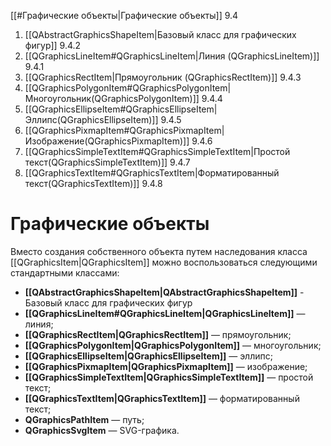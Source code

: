 
[[#Графические объекты|Графические объекты]] 9.4
1. [[QAbstractGraphicsShapeItem|Базовый класс для графических фигур]] 9.4.2
2. [[QGraphicsLineItem#QGraphicsLineItem|Линия (QGraphicsLineItem)]] 9.4.1
3. [[QGraphicsRectItem|Прямоугольник (QGraphicsRectItem)]] 9.4.3
4. [[QGraphicsPolygonItem#QGraphicsPolygonItem|Многоугольник(QGraphicsPolygonItem)]] 9.4.4
5. [[QGraphicsEllipseItem#QGraphicsEllipseItem|Эллипс(QGraphicsEllipseItem)]] 9.4.5
6. [[QGraphicsPixmapItem#QGraphicsPixmapItem|Изображение(QGraphicsPixmapItem)]] 9.4.6
7. [[QGraphicsSimpleTextItem#QGraphicsSimpleTextItem|Простой текст(QGraphicsSimpleTextItem)]] 9.4.7
8. [[QGraphicsTextItem#QGraphicsTextItem|Форматированный текст(QGraphicsTextItem)]] 9.4.8

# Графические объекты

Вместо создания собственного объекта путем наследования класса [[QGraphicsItem|QGraphicsItem]] можно воспользоваться следующими стандартными классами:
* **[[QAbstractGraphicsShapeItem|QAbstractGraphicsShapeItem]]** - Базовый класс для графических фигур
* **[[QGraphicsLineItem#QGraphicsLineItem|QGraphicsLineItem]]** — линия;
* **[[QGraphicsRectItem|QGraphicsRectItem]]** — прямоугольник;
* **[[QGraphicsPolygonItem|QGraphicsPolygonItem]]** — многоугольник;
* **[[QGraphicsEllipseItem|QGraphicsEllipseItem]]** — эллипс;
* **[[QGraphicsPixmapItem|QGraphicsPixmapItem]]** — изображение;
* **[[QGraphicsSimpleTextItem|QGraphicsSimpleTextItem]]** — простой текст;
* **[[QGraphicsTextItem|QGraphicsTextItem]]** — форматированный текст;
* **QGraphicsPathItem** — путь;
* **QGraphicsSvgItem** — SVG-графика.

